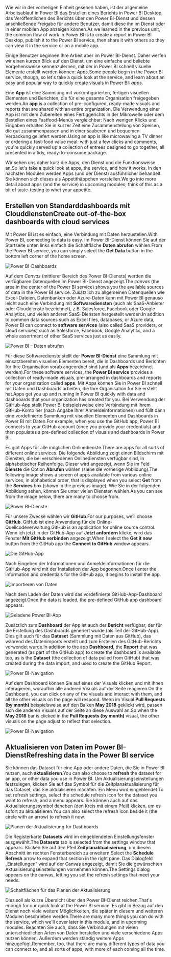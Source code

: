 <span data-ttu-id="04ed6-101">Wie wir in der vorherigen Einheit gesehen haben, ist der allgemeine Arbeitsablauf in Power BI das Erstellen eines Berichts in Power BI Desktop, das Veröffentlichen des Berichts über den Power BI-Dienst und dessen anschließende Freigabe für andere Benutzer, damit diese ihn im Dienst oder in einer mobilen App anzeigen können.</span><span class="sxs-lookup"><span data-stu-id="04ed6-101">As we learned in the previous unit, the common flow of work in Power BI is to create a report in Power BI Desktop, publish it to the Power BI service, then share it with others so they can view it in the service or on a mobile app.</span></span>

<span data-ttu-id="04ed6-102">Einige Benutzer beginnen Ihre Arbeit aber im Power BI-Dienst. Daher werfen wir einen kurzen Blick auf den Dienst, um eine einfache und beliebte Vorgehensweise kennenzulernen, mit der in Power BI schnell visuelle Elemente erstellt werden können: *Apps*.</span><span class="sxs-lookup"><span data-stu-id="04ed6-102">Some people begin in the Power BI service, though, so let's take a quick look at the service, and learn about an easy and popular way to quickly create visuals in Power BI: *apps*.</span></span>

<span data-ttu-id="04ed6-103">Eine **App** ist eine Sammlung mit vorkonfigurierten, fertigen visuellen Elementen und Berichten, die für eine gesamte Organisation freigegeben werden.</span><span class="sxs-lookup"><span data-stu-id="04ed6-103">An **app** is a collection of pre-configured, ready-made visuals and reports that are shared with an entire organization.</span></span> <span data-ttu-id="04ed6-104">Die Verwendung einer App ist mit dem Zubereiten eines Fertiggerichts in der Mikrowelle oder dem Bestellen eines Fastfood-Menüs vergleichbar: Nach wenigen Klicks und Eingaben erhalten Sie in kurzer Zeit eine Zusammenstellung von Speisen, die gut zusammenpassen und in einer sauberen und bequemen Verpackung geliefert werden.</span><span class="sxs-lookup"><span data-stu-id="04ed6-104">Using an app is like microwaving a TV dinner or ordering a fast-food value meal: with just a few clicks and comments, you're quickly served up a collection of entrees designed to go together, all presented in a tidy, ready-to-consume package.</span></span>

<span data-ttu-id="04ed6-105">Wir sehen uns daher kurz die Apps, den Dienst und die Funktionsweise an.</span><span class="sxs-lookup"><span data-stu-id="04ed6-105">So let's take a quick look at apps, the service, and how it works.</span></span> <span data-ttu-id="04ed6-106">In den nächsten Modulen werden Apps (und der Dienst) ausführlicher behandelt. Sie können sich dieses als Appetithäppchen vorstellen.</span><span class="sxs-lookup"><span data-stu-id="04ed6-106">We go into more detail about apps (and the service) in upcoming modules; think of this as a bit of taste-testing to whet your appetite.</span></span>

## <a name="create-out-of-the-box-dashboards-with-cloud-services"></a><span data-ttu-id="04ed6-107">Erstellen von Standarddashboards mit Clouddiensten</span><span class="sxs-lookup"><span data-stu-id="04ed6-107">Create out-of-the-box dashboards with cloud services</span></span>
<span data-ttu-id="04ed6-108">Mit Power BI ist es einfach, eine Verbindung mit Daten herzustellen.</span><span class="sxs-lookup"><span data-stu-id="04ed6-108">With Power BI, connecting to data is easy.</span></span> <span data-ttu-id="04ed6-109">Im Power BI-Dienst können Sie auf der Startseite unten links einfach die Schaltfläche **Daten abrufen** wählen.</span><span class="sxs-lookup"><span data-stu-id="04ed6-109">From the Power BI service, you can simply select the **Get Data** button in the bottom left corner of the home screen.</span></span>

![Power BI-Dashboards](../media/pbi-touring_01.png)

<span data-ttu-id="04ed6-111">Auf dem *Canvas* (mittlerer Bereich des Power BI-Diensts) werden die verfügbaren Datenquellen im Power BI-Dienst angezeigt.</span><span class="sxs-lookup"><span data-stu-id="04ed6-111">The *canvas* (the area in the center of the Power BI service) shows you the available sources of data in the Power BI service.</span></span> <span data-ttu-id="04ed6-112">Zusätzlich zu allgemeinen Datenquellen wie Excel-Dateien, Datenbanken oder Azure-Daten kann mit Power BI genauso leicht auch eine Verbindung mit **Softwarediensten** (auch als SaaS-Anbieter oder Clouddienste bezeichnet), z.B. Salesforce, Facebook oder Google Analytics, und vielen anderen SaaS-Diensten hergestellt werden.</span><span class="sxs-lookup"><span data-stu-id="04ed6-112">In addition to common data sources such as Excel files, databases, or Azure data, Power BI can connect to **software services** (also called SaaS providers, or cloud services) such as Salesforce, Facebook, Google Analytics, and a whole assortment of other SaaS services just as easily.</span></span>

![Power BI – Daten abrufen](../media/pbi-touring_02.png)

<span data-ttu-id="04ed6-114">Für diese Softwaredienste stellt der **Power BI-Dienst** eine Sammlung mit einsatzbereiten visuellen Elementen bereit, die in Dashboards und Berichten für Ihre Organisation vorab angeordnet sind (und als **Apps** bezeichnet werden).</span><span class="sxs-lookup"><span data-stu-id="04ed6-114">For these software services, the **Power BI service** provides a collection of ready-made visuals, pre-arranged in dashboards and reports for your organization called **apps**.</span></span> <span data-ttu-id="04ed6-115">Mit Apps können Sie in Power BI schnell mit Daten und Dashboards arbeiten, die Ihre Organisation für Sie erstellt hat.</span><span class="sxs-lookup"><span data-stu-id="04ed6-115">Apps get you up and running in Power BI quickly with data and dashboards that your organization has created for you.</span></span> <span data-ttu-id="04ed6-116">Bei Verwendung der GitHub-App stellt Power BI beispielsweise eine Verbindung mit Ihrem GitHub-Konto her (nach Angabe Ihrer Anmeldeinformationen) und füllt dann eine vordefinierte Sammlung mit visuellen Elementen und Dashboards in Power BI mit Daten.</span><span class="sxs-lookup"><span data-stu-id="04ed6-116">For example, when you use the GitHub app, Power BI connects to your GitHub account (once you provide your credentials) and then populates a pre-defined collection of visuals and dashboards in Power BI.</span></span>

<span data-ttu-id="04ed6-117">Es gibt Apps für alle möglichen Onlinedienste.</span><span class="sxs-lookup"><span data-stu-id="04ed6-117">There are apps for all sorts of different online services.</span></span> <span data-ttu-id="04ed6-118">Die folgende Abbildung zeigt einen Bildschirm mit Diensten, die bei verschiedenen Onlinediensten verfügbar sind, in alphabetischer Reihenfolge. Dieser wird angezeigt, wenn Sie im Feld **Dienste** die Option **Abrufen** wählen (siehe die vorherige Abbildung).</span><span class="sxs-lookup"><span data-stu-id="04ed6-118">The following image shows a screen of apps available from various online services, in alphabetical order, that is displayed when you select **Get** from the **Services** box (shown in the previous image).</span></span> <span data-ttu-id="04ed6-119">Wie Sie in der folgenden Abbildung sehen, können Sie unter vielen Diensten wählen.</span><span class="sxs-lookup"><span data-stu-id="04ed6-119">As you can see from the image below, there are many to choose from.</span></span>

![Power BI-Dienste](../media/pbi-touring_03.png)

<span data-ttu-id="04ed6-121">Für unsere Zwecke wählen wir **GitHub**.</span><span class="sxs-lookup"><span data-stu-id="04ed6-121">For our purposes, we’ll choose **GitHub**.</span></span> <span data-ttu-id="04ed6-122">GitHub ist eine Anwendung für die Online-Quellcodeverwaltung.</span><span class="sxs-lookup"><span data-stu-id="04ed6-122">GitHub is an application for online source control.</span></span> <span data-ttu-id="04ed6-123">Wenn ich jetzt in der GitHub-App auf **Jetzt anfordern** klicke, wird das Fenster **Mit GitHub verbinden** angezeigt.</span><span class="sxs-lookup"><span data-stu-id="04ed6-123">When I select the **Get it now** button from the GitHub app the **Connect to GitHub** window appears.</span></span> 

![Die GitHub-App](../media/pbi-touring_03b.png)

<span data-ttu-id="04ed6-125">Nach Eingeben der Informationen und Anmeldeinformationen für die GitHub-App wird mit der Installation der App begonnen.</span><span class="sxs-lookup"><span data-stu-id="04ed6-125">Once I enter the information and credentials for the GitHub app, it begins to install the app.</span></span>

![Importieren von Daten](../media/pbi-touring_04.png)

<span data-ttu-id="04ed6-127">Nach dem Laden der Daten wird das vordefinierte GitHub-App-Dashboard angezeigt.</span><span class="sxs-lookup"><span data-stu-id="04ed6-127">Once the data is loaded, the pre-defined GitHub app dashboard appears.</span></span>

![Geladene Power BI-App](../media/pbi-touring_05.png)

<span data-ttu-id="04ed6-129">Zusätzlich zum **Dashboard** der App ist auch der **Bericht** verfügbar, der für die Erstellung des Dashboards generiert wurde (als Teil der GitHub-App). Dies gilt auch für das **Dataset** (Sammlung mit Daten aus GitHub), das während des Datenimports erstellt und zum Erstellen des GitHub-Berichts verwendet wurde.</span><span class="sxs-lookup"><span data-stu-id="04ed6-129">In addition to the app **Dashboard**, the **Report** that was generated (as part of the GitHub app) to create the dashboard is available too, as is the **Dataset** (the collection of data pulled from GitHub) that was created during the data import, and used to create the GitHub Report.</span></span>

![Power BI-Navigation](../media/pbi-touring_06.png)

<span data-ttu-id="04ed6-131">Auf dem Dashboard können Sie auf eines der Visuals klicken und mit ihnen interagieren, woraufhin alle anderen Visuals auf der Seite reagieren.</span><span class="sxs-lookup"><span data-stu-id="04ed6-131">On the Dashboard, you can click on any of the visuals and interact with them, and all the other visuals on the page will respond.</span></span> <span data-ttu-id="04ed6-132">Wenn im Visual **Pull Requests (by month)** beispielsweise auf den Balken **May 2018** geklickt wird, passen sich die anderen Visuals auf der Seite an diese Auswahl an.</span><span class="sxs-lookup"><span data-stu-id="04ed6-132">So when the **May 2018** bar is clicked in the **Pull Requests (by month)** visual, the other visuals on the page adjust to reflect that selection.</span></span>

![Power BI-Navigation](../media/pbi-touring_06b.png)

## <a name="refreshing-data-in-the-power-bi-service"></a><span data-ttu-id="04ed6-134">Aktualisieren von Daten im Power BI-Dienst</span><span class="sxs-lookup"><span data-stu-id="04ed6-134">Refreshing data in the Power BI service</span></span>
<span data-ttu-id="04ed6-135">Sie können das Dataset für eine App oder andere Daten, die Sie in Power BI nutzen, auch **aktualisieren**.</span><span class="sxs-lookup"><span data-stu-id="04ed6-135">You can also choose to **refresh** the dataset for an app, or other data you use in Power BI.</span></span> <span data-ttu-id="04ed6-136">Um Aktualisierungseinstellungen festzulegen, klicken Sie auf das Symbol für die Zeitplanaktualisierung für das Dataset, das Sie aktualisieren möchten. Ein Menü wird eingeblendet.</span><span class="sxs-lookup"><span data-stu-id="04ed6-136">To set refresh settings, select the schedule refresh icon for the dataset you want to refresh, and a menu appears.</span></span> <span data-ttu-id="04ed6-137">Sie können auch auf das Aktualisierungssymbol daneben (den Kreis mit einem Pfeil) klicken, um es sofort zu aktualisieren.</span><span class="sxs-lookup"><span data-stu-id="04ed6-137">You can also select the refresh icon beside it (the circle with an arrow) to refresh it now.</span></span>

![Planen der Aktualisierung für Dashboards](../media/pbi-touring_09.png)

<span data-ttu-id="04ed6-139">Die Registerkarte **Datasets** wird im eingeblendeten Einstellungsfenster ausgewählt.</span><span class="sxs-lookup"><span data-stu-id="04ed6-139">The **Datasets** tab is selected from the settings window that appears.</span></span> <span data-ttu-id="04ed6-140">Klicken Sie auf den Pfeil **Zeitplanaktualisierung**, um diesen Abschnitt im rechten Fensterbereich zu erweitern.</span><span class="sxs-lookup"><span data-stu-id="04ed6-140">Select the **Schedule Refresh** arrow to expand that section in the right pane.</span></span> <span data-ttu-id="04ed6-141">Das Dialogfeld „Einstellungen“ wird auf der Canvas angezeigt, damit Sie die gewünschten Aktualisierungseinstellungen vornehmen können.</span><span class="sxs-lookup"><span data-stu-id="04ed6-141">The Settings dialog appears on the canvas, letting you set the refresh settings that meet your needs.</span></span>

![Schaltflächen für das Planen der Aktualisierung](../media/pbi-touring_10.png)

<span data-ttu-id="04ed6-143">Dies soll als kurze Übersicht über den Power BI-Dienst reichen.</span><span class="sxs-lookup"><span data-stu-id="04ed6-143">That's enough for our quick look at the Power BI service.</span></span> <span data-ttu-id="04ed6-144">Es gibt in Bezug auf den Dienst noch viele weitere Möglichkeiten, die später in diesem und weiteren Modulen beschrieben werden.</span><span class="sxs-lookup"><span data-stu-id="04ed6-144">There are many more things you can do with the service, which we'll cover later in this module, and in upcoming modules.</span></span> <span data-ttu-id="04ed6-145">Beachten Sie auch, dass Sie Verbindungen mit vielen unterschiedlichen Arten von Daten herstellen und viele verschiedene Apps nutzen können. Außerdem werden ständig weitere Apps hinzugefügt.</span><span class="sxs-lookup"><span data-stu-id="04ed6-145">Remember, too, that there are many different types of data you can connect to, and all sorts of apps, with more of each coming all the time.</span></span>

